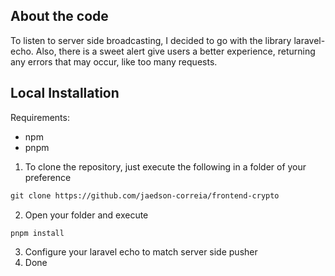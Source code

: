 ## About the code

To listen to server side broadcasting, I decided to go with the library laravel-echo.
Also, there is a sweet alert give users a better experience, returning any errors that may occur, like too many requests.

## Local Installation
Requirements:
- npm
- pnpm

1. To clone the repository, just execute the following in a folder of your preference 
```md
git clone https://github.com/jaedson-correia/frontend-crypto
```
2. Open your folder and execute
```md
pnpm install
```
3. Configure your laravel echo to match server side pusher
4. Done
